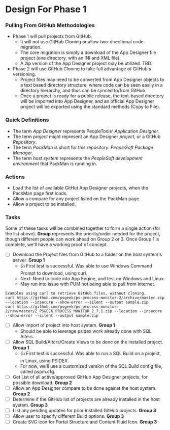 # Design For Phase 1
### Pulling From GitHub Methodologies
* Phase 1 will pull projects from GitHub.  
  - It will not use GitHub Cloning or allow two-directional code migration.
  - The core migration is simply a download of the App Designer file project (one directory, with an INI and XML file).
  - A zip version of the App Designer project may be utilized.  TBD.
* Phase 2 will use GitHub Cloning to take full advantage of GitHub's versioning.  
  - Project files may need to be converted from App Designer objects to a text based directory structure, where code can be seen easily in a directory hierarchy, and thus can be synced to/from GitHub.
  - Once a project is ready for a public release, the text-based directory will be imported into App Designer, and an official App Designer project will be exported using the standard methods (Copy to File).
### Quick Definitions
* The term *App Designer* represents PeopleTools' *Application Designer*.
* The term *project* might represent an App Designer *project*, or a GitHub *Repository*.
* The term *PackMan* is short for this repository: *PeopleSoft Package Manager*.
* The term *host system* represents the *PeopleSoft development environment* that PackMan is running in.
### Actions
* Load the list of available GitHut App Designer projects, when the PackMan page first loads.
* Allow a compare for any project listed on the PackMan page.
* Allow a project to be installed.
### Tasks
Some of these tasks will be combined together to form a single action (for the list above).  **Group** represents the priority/order needed for the project, though different people can work ahead on Group 2 or 3.  Once Group 1 is complete, we'll have a working proof of concept.
* [ ] Download the Project files from GitHub to a folder on the host system's server. **Group 1**
  - :+1: First test is successful.  Was able to use Windows Command Prompt to download, using curl.
  - Next: Need to code into App Engine, and test on Windows and Linux.
  - May run into issue with PUM not being able to pull from Internet.
```
Examples using curl to retrieve GitHub files, without cloning.
curl https://github.com/psgeek/ps-process-monitor-2/archive/master.zip --location --insecure --show-error --silent --output sample.zip
curl https://github.com/psgeek/ps-process-monitor-2/raw/master/Z_PSGEEK_PROCESS_MONITOR_2.7.1.zip --location --insecure --show-error --silent --output sample.zip
```
* [ ] Allow import of project into host system. **Group 1**
  - Should be able to leverage psidex work already done with SQL Alters.
* [ ] Allow SQL Build/Alters/Create Views to be done on the installed project. **Group 1**
  - :+1: First test is successful.  Was able to run a SQL Build on a project, in Linux, using PSIDEX.
  - For now, we'll use a customized version of the SQL Build config file, called pspm.cfg.
* [ ] Get List of all active/approved GitHub App Designer projects, for possible download. **Group 2**
* [ ] Allow an App Designer compare to be done against the host system. **Group 2**
* [ ] Determine if the GitHub list of projects are already installed in the host system. **Group 3**
* [ ] List any pending updates for prior installed GitHub projects. **Group 3**
* [ ] Allow user to specify different Build options. **Group 3**
* [ ] Create SVG icon for Portal Structure and Content Fluid Icon. **Group 3**
